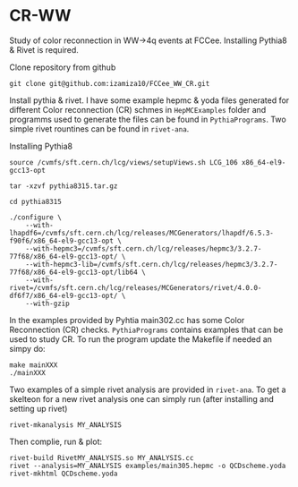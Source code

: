 # CR-WW
Study of color reconnection in WW->4q events at FCCee. Installing Pythia8 & Rivet is required. 

Clone repository from github

```
git clone git@github.com:izamiza10/FCCee_WW_CR.git
```
Install pythia & rivet. I have some example hepmc & yoda files generated for different Color reconnection (CR) schmes in ```HepMCExamples``` folder and programms used to generate the files can be found in ```PythiaPrograms```. Two simple rivet rountines can be found in ```rivet-ana```.


Installing Pythia8

```
source /cvmfs/sft.cern.ch/lcg/views/setupViews.sh LCG_106 x86_64-el9-gcc13-opt

tar -xzvf pythia8315.tar.gz

cd pythia8315

./configure \
    --with-lhapdf6=/cvmfs/sft.cern.ch/lcg/releases/MCGenerators/lhapdf/6.5.3-f90f6/x86_64-el9-gcc13-opt \
    --with-hepmc3=/cvmfs/sft.cern.ch/lcg/releases/hepmc3/3.2.7-77f68/x86_64-el9-gcc13-opt/ \
    --with-hepmc3-lib=/cvmfs/sft.cern.ch/lcg/releases/hepmc3/3.2.7-77f68/x86_64-el9-gcc13-opt/lib64 \
    --with-rivet=/cvmfs/sft.cern.ch/lcg/releases/MCGenerators/rivet/4.0.0-df6f7/x86_64-el9-gcc13-opt/ \
    --with-gzip
```

In the examples provided by Pyhtia main302.cc has some Color Reconnection (CR) checks. ```PythiaPrograms``` contains examples that can be used to study CR. To run the program update the Makefile if needed an simpy do:

```
make mainXXX
./mainXXX
```

Two examples of a simple rivet analysis are provided in ```rivet-ana```. To get a skelteon for a new rivet analysis one can simply run (after installing and setting up rivet)

```
rivet-mkanalysis MY_ANALYSIS
```
Then complie, run & plot:
```
rivet-build RivetMY_ANALYSIS.so MY_ANALYSIS.cc
rivet --analysis=MY_ANALYSIS examples/main305.hepmc -o QCDscheme.yoda
rivet-mkhtml QCDscheme.yoda
```
